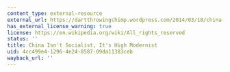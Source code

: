 ```yaml
---
content_type: external-resource
external_url: https://dartthrowingchimp.wordpress.com/2014/03/18/china-isnt-socialist-its-high-modernist/
has_external_license_warning: true
license: https://en.wikipedia.org/wiki/All_rights_reserved
status: ''
title: China Isn't Socialist, It's High Modernist
uid: 4cc499e4-1296-4e24-8587-09da11383ceb
wayback_url: ''
---
```

